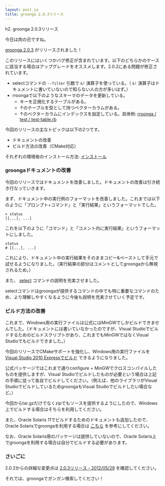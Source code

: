 ```yaml
---
layout: post.ja
title: groonga 2.0.3リリース
---
```

h2. groonga 2.0.3リリース

今日は肉の日ですね。

[groonga 2.0.3](/ja/docs/news.html#release-2-0-3) がリリースされました！

このリリースにはいくつかバグ修正が含まれています。以下のどちらかのケースに該当する場合はアップグレードをオススメします。2.0.2にある問題が修正されています。

-   selectコマンドの `--filter` 引数で `&!` 演算子を使っている。（ `&!`
    演算子はドキュメントに書いていないので知らない人の方が多いはず。）
-   rroongaで以下のようなスキーマのデータを更新している。
    -   キーを正規化するテーブルがある。
    -   ↑のテーブルを型として持つベクターカラムがある。
    -   ↑のベクターカラムにインデックスを設定している。具体例: [rroonga
        / test /
        test-table.rb](https://github.com/ranguba/rroonga/blob/88877cb24c560740d4ad2b4bf92594edda255a4c/test/test-table.rb#L204)

今回のリリースの主なトピックは以下の2つです。

-   ドキュメントの改善
-   ビルド方法の改善（CMake対応）

それぞれの環境毎のインストール方法:
[インストール](/ja/docs/install.html)

### groongaドキュメントの改善

今回のリリースではドキュメントを改善しました。ドキュメントの改善は引き続き行なっていきます。

まず、ドキュメント中の実行例のフォーマットを改善しました。これまでは以下のように「プロンプト+コマンド」と「実行結果」というフォーマットでした。

    > status
    [[...], ...]

これを以下のように「コマンド」と「コメント内に実行結果」というフォーマットにしました。

    status
    # [[...], ...]

これにより、ドキュメント中の実行結果をそのままコピー&ペーストして手元で試せるようになりました。（実行結果の部分はコメントとしてgroongaから無視されるため。）

また、 [select](/ja/docs/commands/select.html)
コマンドの説明を充実させました。

selectコマンドはgroongaが提供するコマンドの中でも特に重要なコマンドのため、より理解しやすくなるように今後も説明を充実させていく予定です。

### ビルド方法の改善

これまで、Windows用の実行ファイルは公式にはMinGWでしかビルドできませんでした。（ドキュメントには書いていなかったのですが、Visual
Studioでビルドするためのビルドスクリプトがあり、これまでもMinGWではなくVisual
Studioでもビルドできました。）

今回のリリースでCMakeサポートを強化し、Windows用の実行ファイルを [Visual
Studio 2010
Expressでビルド](/ja/docs/install/windows.html#build-from-source)
できるようになりました。

公式パッケージではこれまで通りconfigure +
MinGWでクロスコンパイルしたものを提供しますが、Visual
Studioでビルドしたものが必要という場合は上記の手順に従って各自でビルドしてください。（例えば、他のライブラリがVisual
StudioでビルドしているためgroongaもVisual
Studioでビルドしたい場合など。）

今回からtar.gzだけでなくzipでもソースを提供するようにしたので、Windows上でビルドする場合はそちらを利用してください。

また、Oracle Solaris
11でビルドするためのドキュメントも追加したので、Oracle
Solarisでgroongaを利用する場合は [こちら](/ja/docs/install/solaris.html)
を参考にしてください。

なお、Oracle Solaris用のパッケージは提供していないので、Oracle
Solaris上でgroongaを利用する場合は自分でビルドする必要があります。

### さいごに

2.0.2からの詳細な変更点は [2.0.3リリース -
2012/05/29](/ja/docs/news.html#release-2-0-3) を確認してください。

それでは、groongaでガンガン検索してください！
